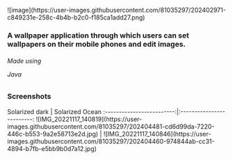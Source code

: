<p align="center">
</p>
![image](https://user-images.githubusercontent.com/81035297/202402971-c849231e-258c-4b4b-b2c0-f185ca1add27.png)



<h3> A wallpaper application through which users can set wallpapers on their mobile phones and edit images. </h3>

<h6> Made using <p>Java</p><h6>

<h3> Screenshots </h3>
Solarized dark             |  Solarized Ocean
:-------------------------:|:-------------------------:
![IMG_20221117_140819](https://user-images.githubusercontent.com/81035297/202404481-cd6d99da-7220-446c-b553-9a2e58713e2d.jpg)  |  ![IMG_20221117_140846](https://user-images.githubusercontent.com/81035297/202404460-974844ab-cc31-4894-b7fb-e5bb9b0d7a12.jpg)




